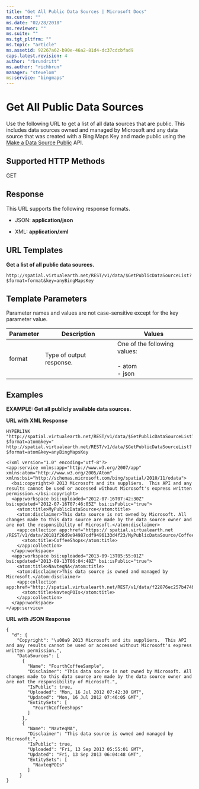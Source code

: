 ```yaml
---
title: "Get All Public Data Sources | Microsoft Docs"
ms.custom: ""
ms.date: "02/28/2018"
ms.reviewer: ""
ms.suite: ""
ms.tgt_pltfrm: ""
ms.topic: "article"
ms.assetid: 92267a62-b90e-46a2-81d4-dc37cdcbfad9
caps.latest.revision: 4
author: "rbrundritt"
ms.author: "richbrun"
manager: "stevelom"
ms:service: "bingmaps"
---
```

# Get All Public Data Sources
Use the following URL to get a list of all data sources that are public. This includes data sources owned and managed by Microsoft and any data source that was created with a Bing Maps Key and made public using the [Make a Data Source Public](../spatial-data-services/make-a-data-source-public.md) API.  
  
## Supported HTTP Methods  
 GET  
  
## Response  
 This URL supports the following response formats.  
  
-   JSON: **application/json**  
  
-   XML: **application/xml**  
  
## URL Templates  
 **Get a list of all public data sources.**  
  
```  
http://spatial.virtualearth.net/REST/v1/data/$GetPublicDataSourceList?$format=format&key=anyBingMapsKey  
```  
  
## Template Parameters  
 Parameter names and values are not case-sensitive except for the key parameter value.  
  
|Parameter|Description|Values|  
|---------------|-----------------|------------|  
|format|Type of output response.|One of the following values:<br /><br /> -   atom<br />-   json|  
  
## Examples  
 **EXAMPLE: Get all publicly available data sources.**  
  
 **URL with XML Response**  
  
```  
HYPERLINK "http://spatial.virtualearth.net/REST/v1/data/$GetPublicDataSourceList?$format=atom&key=" http://spatial.virtualearth.net/REST/v1/data/$GetPublicDataSourceList?$format=atom&key=anyBingMapsKey  
```  
  
```  
<?xml version="1.0" encoding="utf-8"?>  
<app:service xmlns:app="http://www.w3.org/2007/app" xmlns:atom="http://www.w3.org/2005/Atom" xmlns:bsi="http://schemas.microsoft.com/bing/spatial/2010/11/odata">  
  <bsi:copyright>© 2013 Microsoft and its suppliers.  This API and any results cannot be used or accessed without Microsoft's express written permission.</bsi:copyright>  
  <app:workspace bsi:uploaded="2012-07-16T07:42:30Z" bsi:updated="2012-07-16T07:46:05Z" bsi:isPublic="true">  
    <atom:title>MyPublicDataSource</atom:title>  
    <atom:disclaimer>This data source is not owned by Microsoft. All changes made to this data source are made by the data source owner and are not the responsibility of Microsoft.</atom:disclaimer>  
    <app:collection app:href="https:// spatial.virtualearth.net /REST/v1/data/20181f26d9e94987cdf9496133d4f23/MyPublicDataSource/CoffeeShops">  
      <atom:title>CoffeeShops</atom:title>  
    </app:collection>  
  </app:workspace>  
  <app:workspace bsi:uploaded="2013-09-13T05:55:01Z" bsi:updated="2013-09-13T06:04:48Z" bsi:isPublic="true">  
    <atom:title>NavteqNA</atom:title>  
    <atom:disclaimer>This data source is owned and managed by Microsoft.</atom:disclaimer>  
    <app:collection app:href="http://spatial.virtualearth.net/REST/v1/data/f22876ec257b474b82fe2ffcb8393150/NavteqNA/NavteqPOIs">  
      <atom:title>NavteqPOIs</atom:title>  
    </app:collection>  
  </app:workspace>  
</app:service>  
```  
  
 **URL with JSON Response**  
  
```  
{  
  "d": {  
    "Copyright": "\u00a9 2013 Microsoft and its suppliers.  This API and any results cannot be used or accessed without Microsoft's express written permission.",  
    "DataSources": [  
      {  
        "Name": "FourthCoffeeSample",  
        "Disclaimer": "This data source is not owned by Microsoft. All changes made to this data source are made by the data source owner and are not the responsibility of Microsoft.",  
        "IsPublic": true,  
        "Uploaded": "Mon, 16 Jul 2012 07:42:30 GMT",  
        "Updated": "Mon, 16 Jul 2012 07:46:05 GMT",  
        "EntitySets": [  
          "FourthCoffeeShops"  
        ]  
      },  
      {  
        "Name": "NavteqNA",  
        "Disclaimer": "This data source is owned and managed by Microsoft.",  
        "IsPublic": true,  
        "Uploaded": "Fri, 13 Sep 2013 05:55:01 GMT",  
        "Updated": "Fri, 13 Sep 2013 06:04:48 GMT",  
        "EntitySets": [  
          "NavteqPOIs"  
        ]  
     }  
}  
```